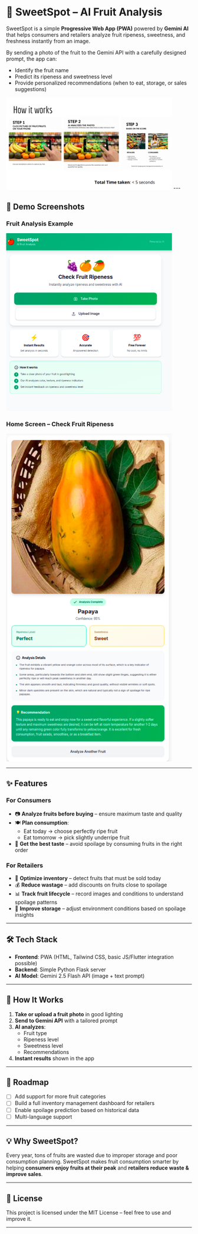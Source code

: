 # 🍎 SweetSpot – AI Fruit Analysis

SweetSpot is a simple **Progressive Web App (PWA)** powered by **Gemini AI** that helps consumers and retailers analyze fruit ripeness, sweetness, and freshness instantly from an image.  

By sending a photo of the fruit to the Gemini API with a carefully designed prompt, the app can:
- Identify the fruit name
- Predict its ripeness and sweetness level
- Provide personalized recommendations (when to eat, storage, or sales suggestions)

<img src="docs/usage.png" alt="Fruit Analysis Example" width="450"/>  
---

## 📸 Demo Screenshots  

### Fruit Analysis Example  
<img src="docs/raw.png" alt="Fruit Analysis Example" width="450"/>  

### Home Screen – Check Fruit Ripeness  
<img src="docs/papaya.png" alt="Check Fruit Ripeness" width="450"/>  

---

## ✨ Features  

### For Consumers  
- 📷 **Analyze fruits before buying** – ensure maximum taste and quality  
- 🍽 **Plan consumption**:  
  - Eat today → choose perfectly ripe fruit  
  - Eat tomorrow → pick slightly underripe fruit  
- 🥗 **Get the best taste** – avoid spoilage by consuming fruits in the right order  

### For Retailers  
- 🏬 **Optimize inventory** – detect fruits that must be sold today  
- 💰 **Reduce wastage** – add discounts on fruits close to spoilage  
- 📊 **Track fruit lifecycle** – record images and conditions to understand spoilage patterns  
- 🌱 **Improve storage** – adjust environment conditions based on spoilage insights  

---

## 🛠 Tech Stack  

- **Frontend**: PWA (HTML, Tailwind CSS, basic JS/Flutter integration possible)  
- **Backend**: Simple Python Flask server  
- **AI Model**: Gemini 2.5 Flash API (image + text prompt)  

---

## 🚀 How It Works  

1. **Take or upload a fruit photo** in good lighting  
2. **Send to Gemini API** with a tailored prompt  
3. **AI analyzes**:
   - Fruit type  
   - Ripeness level  
   - Sweetness level  
   - Recommendations  
4. **Instant results** shown in the app  

---

## 🔮 Roadmap  

- [ ] Add support for more fruit categories  
- [ ] Build a full inventory management dashboard for retailers  
- [ ] Enable spoilage prediction based on historical data  
- [ ] Multi-language support  

---

## 💡 Why SweetSpot?  

Every year, tons of fruits are wasted due to improper storage and poor consumption planning. SweetSpot makes fruit consumption smarter by helping **consumers enjoy fruits at their peak** and **retailers reduce waste & improve sales**.  

---

## 📜 License  

This project is licensed under the MIT License – feel free to use and improve it.  

---

